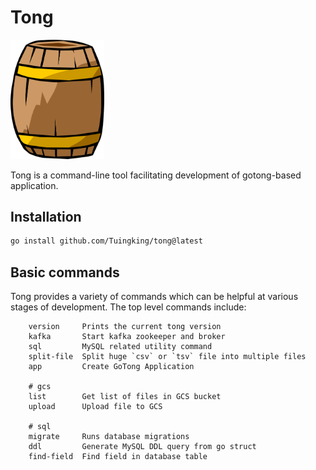 # Tong

<img src="tong.png" alt="tong.png" width="150"/>

Tong is a command-line tool facilitating development of gotong-based application.


## Installation

```sh
go install github.com/Tuingking/tong@latest
```

## Basic commands

Tong provides a variety of commands which can be helpful at various stages of development. The top level commands include:

```
    version     Prints the current tong version
    kafka       Start kafka zookeeper and broker
    sql         MySQL related utility command
    split-file  Split huge `csv` or `tsv` file into multiple files
    app         Create GoTong Application
    
    # gcs
    list        Get list of files in GCS bucket
    upload      Upload file to GCS

    # sql
    migrate     Runs database migrations
    ddl         Generate MySQL DDL query from go struct
    find-field  Find field in database table        
```
